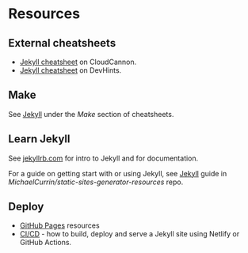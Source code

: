 # Resources


## External cheatsheets

- [Jekyll cheatsheet](https://learn.cloudcannon.com/jekyll-cheat-sheet/) on CloudCannon.
- [Jekyll cheatsheet](https://devhints.io/jekyll) on DevHints.


## Make

See [Jekyll](https://github.com/MichaelCurrin/cheatsheets/blob/master/cheatsheets/shell/make.md#jekyll) under the _Make_ section of cheatsheets.


## Learn Jekyll

See [jekyllrb.com](https://jekyllrb.com) for intro to Jekyll and for documentation.

For a guide on getting start with or using Jekyll, see [Jekyll](https://github.com/MichaelCurrin/static-sites-generator-resources/blob/master/Jekyll/) guide in _MichaelCurrin/static-sites-generator-resources_ repo.


## Deploy

- [GitHub Pages](https://github.com/MichaelCurrin/code-resources/blob/master/resources/github-pages.md) resources
- [CI/CD](https://github.com/MichaelCurrin/code-cookbook/tree/master/recipes/ci-cd) - how to build, deploy and serve a Jekyll site using Netlify or GitHub Actions.
